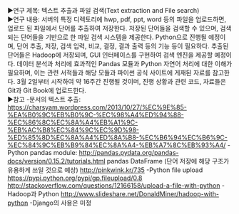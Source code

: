 ▶연구 제목: 텍스트 추출과 파일 검색(Text extraction and File search)  
▶연구 내용: 서버의 특정 디렉토리에 hwp, pdf, ppt, word 등의 파일을 업로드하면, 업로드 된 파일에서 단어를 추출하여 저장한다. 저장된 단어들을 검색할 수 있으며, 검색되는 단어들을 기반으로 한 파일 검색 시스템을 제공한다. Python으로 진행될 예정이며, 단어 추출, 저장, 검색 입력, 비교, 결정, 결과 출력 등의 기능 등이 필요하다. 추출된 단어들은 Hadoop에 저장되며, GUI 인터페이스를 구현하여 검색 엔진을 제공할 예정이다. 
데이터 분석과 처리에 효과적인 Pandas 모듈과 Python 자연어 처리에 대한 이해가 필요하며, 이는 관련 서적들과 해당 모듈과 파이썬 공식 사이트에 게재된 자료를 참고한다. 
3월 2일부터 시작하여 약 16주간 진행될 것이며, 진행 상황과 관련 코드, 자료들은 Git과 Git Book에 업로드한다.  
▶참고
-문서의 텍스트 추출:
https://charsyam.wordpress.com/2013/10/27/%EC%9E%85-%EA%B0%9C%EB%B0%9C-%EC%98%A4%ED%94%88-%EC%86%8C%EC%8A%A4%EB%A1%9C-%EB%AC%B8%EC%84%9C%EC%9D%98-%ED%85%8D%EC%8A%A4%ED%8A%B8-%EC%B6%94%EC%B6%9C-%EC%84%9C%EB%B9%84%EC%8A%A4-%EB%A7%8C%EB%93%A4/
-Python pandas module:
http://pandas.pydata.org/pandas-docs/version/0.15.2/tutorials.html
pandas DataFrame (단어 저장에 해당 구조가 유용하게 쓰일 것으로 예상)
http://pinkwink.kr/735
-Python file upload
https://pypi.python.org/pypi/gp.fileupload/0.8
http://stackoverflow.com/questions/12166158/upload-a-file-with-python
-Hadoop과 Python
http://www.slideshare.net/DonaldMiner/hadoop-with-python
-Django의 사용은 미정

